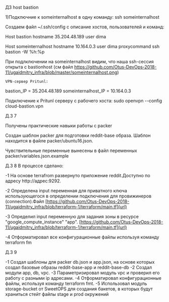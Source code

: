 ДЗ  host bastion

1)Подключние к someinternalhost в одну команду: ssh someinternalhost

Создаем файл ~/.ssh/config с описание хостов, пользователей и команд:

Host bastion
hostname 35.204.48.189
user dima

Host someinternalhost
hostname 10.164.0.3
user dima
proxycommand ssh bastion -W %h:%p

При подлключении на someinternalhost видим, что наша ssh-сессия открыта с bastionhost (см файл https://github.com/Otus-DevOps-2018-11/ugaidmitry_infra/blob/master/someinternalhost.png)


    VPN-сервер Pritunl:

bastion_IP = 35.204.48.189
someinternalhost_IP = 10.164.0.3

Подключение к Pritunl серверу с рабочего хоста: sudo openvpn --config cloud-bastion.vpn


Д.З 7

Получены практические навыки работы с packer

Создан шаблон packer для подготовки reddit-base образа. Шаблон находится в файле packer/ubuntu16.json.

Чувствительные переменные вынесены в файл переменных packer/variables.json.example

Д.З 8
В процессе сделано:

  -1  На основе terrafrom развернуто приложение reddit.Доступно по адресу  http://адрес:9292.
  
  -2  Определена input переменная для приватного ключа использующегося в определении подключения для провижинеров (connection).Файл [https://github.com/Otus-DevOps-2018-11/ugaidmitry_infra/blob/terraform-1/terraform/main.tf](url)
  
  -3 Определил  input переменную для задания зоны в ресурсе
"google_compute_instance" "app". [https://github.com/Otus-DevOps-2018-11/ugaidmitry_infra/blob/terraform-1/terraform/main.tf](url)
 
  -4 Отформатировал все конфигурационные файлы используя команду terraform fm
 
Д.З 9

  -1  Создал шаблоны для packer db.json и app.json, на основе которых создал базовые образы reddit-base-app и reddit-base-db
  -2  Создал модули app, db, vpc.
  -3  Параметризировал модуль vpc и проверил его работу с разными ip адресами.
  -4  Отформатировал конфигурационные файлы, используя команду terraform fmt.
  -5  Использовал модуль storage-bucket от SweetOPS для создания бакетов, в которых будут храниться стейт файлы stage и prod окружений

